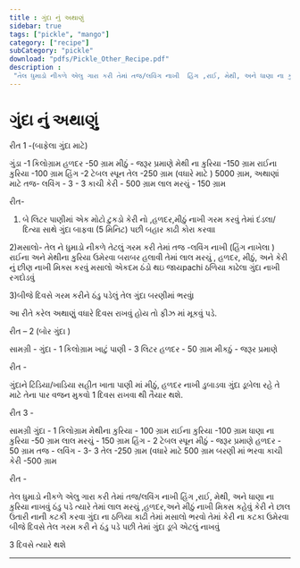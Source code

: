 ```yaml
---
title : ગુંદા નું અથાણું
sidebar: true
tags: ["pickle", "mango"]
category: ["recipe"]
subCategory: "pickle"
download: "pdfs/Pickle_Other_Recipe.pdf"
description : 
 "તેલ ધુમાડો નીકળે એલુ ગારા કરી તેમાં તજ/લવિંગ નાખી  હિંગ ,રાઈ, મેથી, અને ધાણા ના કુરિયા નાખવું ઠંડુ પડે ત્યારે તેમાં લાલ મરચું ,હળદર,અને મીઠું નાખી મિક્સ કહેવું કેરી ને છાલ ઉતારી નાની કટકી કરવા ગુંદા ના ઠળિયા કાઢી તેમાં મસાલો ભરવો તેમાં કેરી ના કટકા ઉમેરવા બીજે દિવસે તેલ ગરમ કરી ને ઠંડુ પડે પછી તેમાં ગુંદા ડૂબે એટલું નાખવું "
---
```



# ગુંદા નું અથાણું

રીત 1 -(બાફેલા ગુંદા માટે)

ગુંડા -1 કિલોગ્રામ 
હળદર -50 ગ્રામ 
મીઠું - જરૂર પ્રમાણે 
મેથી ના કુરિયા -150 ગ્રામ 
રાઈના કુરિયા -100 ગ્રામ 
હિંગ -2 ટેબલ સ્પૂન 
તેલ -250 ગ્રામ (વધારે માટે ) 5000 ગ્રામ, અથાણાં માટે 
તજ- લવિંગ  -   3  -  3
કાચી કેરી - 500 ગ્રામ 
લાલ મરચું - 150 ગ્રામ 







રીત-

1) બે લિટર પાણીમાં એક મોટો ટુકડો કેરી નો ,હળદર,મીઠું નાખી ગરમ કરવું તેમાં દંડલા/ દિત્યા સાથે ગુંદા બાફવા 
(5 મિનિટ) પછી બહાર કાઢી કોરા  કરવા।

2)મસાલો- તેલ ને ધુમાડો નીકળે તેટલું ગરમ કરી તેમાં તજ -લવિંગ નાખી (હિંગ નાખેલા ) રાઈના અને મેથીના કુરિયા ઉમેરવા બરાબર હલાવી તેમાં  લાલ મરચું , હળદર, મીઠું, અને કેરી નું છીણ નાખી મિક્સ કરવું મસાલો એકદમ ઠંડો થઇ જાયpachi ઠળિયા કાઢેલા ગુંદા નાખી રગદોડવું

3)બીજે દિવસે ગરમ કરીને ઠંડુ પડેલું તેલ ગુંદા બરણીમાં ભરવું।

આ રીતે કરેલ અથાણું વધારે દિવસ રાખવું હોય તો ફીઝ માં મૂકવું પડે.

રીત – 2 (બોર ગુંદા )

સામગ્રી -
ગુંદા - 1 કિલોગ્રામ 
ખાટું પાણી - 3 લિટર 
હળદર - 50 ગ્રામ
મીકઠું  - જરૂર પ્રમાણે 

રીત -

ગુંદાને ટિંડિયા/ખાડિયા સહીત ખાતા પાણી માં મીઠું, હળદર નાખી ડુબાડવા  ગુંદા ડૂબેલા રહે તે માટે તેના પાર વજન મુકવો 
1 દિવસ  રાખવા થી તૈયાર થશે.

રીત 3  -

સામગ્રી 
ગુંદા   - 1 કિલોગ્રામ
મેથીના કુરિયા - 100 ગ્રામ 
રાઈના કુરિયા -100 ગ્રામ
ધાણા ના કુરિયા -50 ગ્રામ
લાલ મરચું - 150 ગ્રામ 
હિંગ - 2 ટેબલ સ્પૂન 
મીઠું - જરૂર પ્રમાણે 
હળદર - 50 ગ્રામ 
તજ - લવિંગ -  3-   3
તેલ -250 ગ્રામ (વધારે માટે 500 ગ્રામ બરણી માં ભરવા 
કાચી કેરી -500 ગ્રામ 

રીત -

તેલ ધુમાડો નીકળે એલુ ગારા કરી તેમાં તજ/લવિંગ નાખી  હિંગ ,રાઈ, મેથી, અને ધાણા ના કુરિયા નાખવું ઠંડુ પડે ત્યારે તેમાં લાલ મરચું ,હળદર,અને મીઠું નાખી મિક્સ કહેવું કેરી ને છાલ ઉતારી નાની કટકી કરવા ગુંદા ના ઠળિયા કાઢી તેમાં મસાલો ભરવો તેમાં કેરી ના કટકા ઉમેરવા બીજે દિવસે તેલ ગરમ કરી ને ઠંડુ પડે પછી તેમાં ગુંદા ડૂબે એટલું નાખવું 

3 દિવસે ત્યારે થશે

-------


